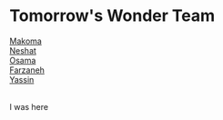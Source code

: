 # Tomorrow's Wonder Team

[Makoma](https://makomals.github.io/mak23/)<br>
[Neshat](https://neshatsarmen.github.io/My-Webpage/)<br> 
[Osama](https://osleo99.github.io/OsLeo/)<br>
[Farzaneh](https://farzaneh9.github.io/personal-page)<br>
[Yassin](https://yassine-fath.github.io/personal-website/)<br>
 
 <br>
  I was here 